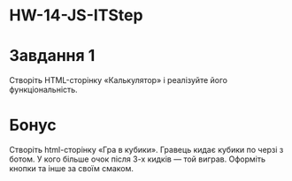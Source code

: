 # HW-14-JS-ITStep

# Завдання 1

Створіть HTML-сторінку «Калькулятор» і реалізуйте його
функціональність.

# Бонус

Створіть html-сторінку «Гра в кубики». Гравець кидає
кубики по черзі з ботом. У кого більше очок після 3-х кидків
— той виграв. Оформіть кнопки та інше за своїм смаком.
